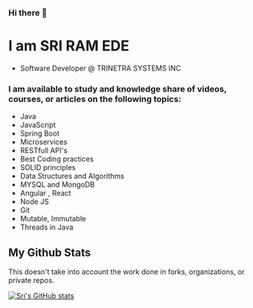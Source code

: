 ### Hi there 👋

# I am SRI RAM EDE 
  * Software Developer @ TRINETRA SYSTEMS INC
  
### I am available to study and knowledge share of videos, courses, or articles on the following topics:

* Java
* JavaScript
* Spring Boot
* Microservices
* RESTfull API's
* Best Coding practices
* SOLID principles
* Data Structures and Algorithms
* MYSQL and MongoDB
* Angular , React 
* Node JS
* Git
* Mutable, Immutable
* Threads in Java

## My Github Stats

This doesn't take into account the work done in forks, organizations, or private repos.

[![Sri's GitHub stats](https://github-readme-stats.vercel.app/api?username=sriramede9)](https://github.com/sriramede9/github-readme-stats)

